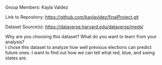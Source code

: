Group Members: Kayla Valdez

Link to Repository: https://github.com/kaylavldez/finalProject.git

Dataset Source(s): https://dataverse.harvard.edu/dataverse/medsl 

Why are you choosing this dataset? What do you want to learn from your analysis? <br>
I chose this dataset to analyze how well previous elections can predict future ones. 
I want to find out how we can tell what red, blue, and swing states are.
